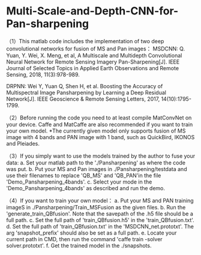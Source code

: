 # Multi-Scale-and-Depth-CNN-for-Pan-sharpening

（1）This matlab code includes the implementation of two deep convolutional networks for fusion of MS and Pan images：
MSDCNN: Q. Yuan, Y. Wei, X. Meng, et al, A Multiscale and Multidepth Convolutional Neural Network for Remote Sensing Imagery Pan-Sharpening[J]. IEEE Journal of Selected Topics in Applied Earth Observations and Remote Sensing, 2018, 11(3):978-989.

DRPNN: Wei Y, Yuan Q, Shen H, et al. Boosting the Accuracy of Multispectral Image Pansharpening by Learning a Deep Residual Network[J]. IEEE Geoscience & Remote Sensing Letters, 2017, 14(10):1795-1799.

（2）Before running the code you need to at least compile MatConvNet on your device. Caffe and MatCaffe are also recommended if you want to train your own model.
*The currently given model only supports fusion of MS image with 4 bands and PAN image with 1 band, such as QuickBird, IKONOS and Pleiades. 

（3）If you simply want to use the models trained by the author to fuse your data:
a. Set your matlab path to the './Pansharpening' as where the code was put.
b. Put your MS and Pan images in ./Pansharpening/testdata and use their filenames to replace 'QB_MS' and 'QB_PAN'in the file 'Demo_Pansharpening_4bands'.
c. Select your mode in the 'Demo_Pansharpening_4bands' as described and run the demo.

（4）If you want to train your own model：
a. Put your MS and PAN training imageS in ./Pansharpening/Train_MSFusion as the given files.
b. Run the 'generate_train_QBfusion'. Note that the savepath of the .h5 file should be a full path.
c. Set the full path of 'train_QBfusion.h5' in the 'train_QBfusion.txt'.
d. Set the full path of 'train_QBfusion.txt' in the 'MSDCNN_net.prototxt'. The arg 'snapshot_prefix' should also be set as a full path.
e. Locate your current path in CMD, then run the command 'caffe train -solver solver.prototxt'.
f. Get the trained model in the ./snapshots.
